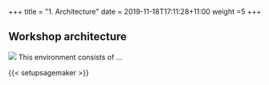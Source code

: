 +++
title = "1. Architecture"
date = 2019-11-18T17:11:28+11:00
weight =5
+++

## Workshop architecture
![](/images/module-template/sec-arch.png)
This environment consists of ...

{{< setupsagemaker >}}

